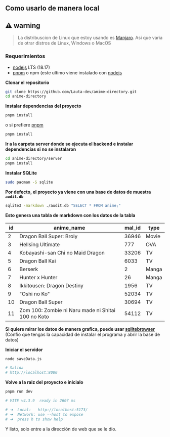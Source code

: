 ## Como usarlo de manera local

## ⚠️ warning
>La distribuscion de Linux que estoy usando es [Manjaro](https://manjaro.org/). Asi que varia de otrar distros de Linux, Windows o MacOS

### Requerimientos
+ [nodejs](https://nodejs.org/en) LTS (18.17)
+ [pnpm](https://pnpm.io/es/) o npm (este ultimo viene instalado con [nodejs](https://nodejs.org/en)

**Clonar el repositorio**
```bash
git clone https://github.com/Lauta-dev/anime-directory.git
cd anime-directory
```

**Instalar dependencias del proyecto**
```bash
pnpm install
```

o si prefiere [pnpm](https://pnpm.io/es/)

```bash
pnpm install
```

**Ir a la carpeta server donde se ejecuta el backend e instalar dependencias si no se instalaron**
```bash
cd anime-directory/server
pnpm install
```

**Instalar SQLite**
```bash
sudo pacman -S sqlite
```

**Por defecto, el proyecto ya viene con una base de datos de muestra `audit.db`**
```bash
sqlite3 -markdown ./audit.db "SELECT * FROM anime;"
```

**Esto genera una tabla de markdown con los datos de la tabla**

| id |                     anime_name                     | mal_id | type  |
|----|----------------------------------------------------|--------|-------|
| 2  | Dragon Ball Super: Broly                           | 36946  | Movie |
| 3  | Hellsing Ultimate                                  | 777    | OVA   |
| 4  | Kobayashi-san Chi no Maid Dragon                   | 33206  | TV    |
| 5  | Dragon Ball Kai                                    | 6033   | TV    |
| 6  | Berserk                                            | 2      | Manga |
| 7  | Hunter x Hunter                                    | 26     | Manga |
| 8  | Ikkitousen: Dragon Destiny                         | 1956   | TV    |
| 9  | "Oshi no Ko"                                       | 52034  | TV    |
| 10 | Dragon Ball Super                                  | 30694  | TV    |
| 11 | Zom 100: Zombie ni Naru made ni Shitai 100 no Koto | 54112  | TV    |

**Si quiere mirar los datos de manera grafica, puede usar [sqlitebrowser](https://sqlitebrowser.org/)**
(Confio que tengas la capacidad de instalar el programa y abrir la base de datos)

**Iniciar el servidor**
```bash
node saveData.js

# Salida 
# http://localhost:8080
```


**Volve a la raiz del proyecto e inicialo**
```bash
pnpm run dev

# VITE v4.3.9  ready in 2607 ms

# ➜  Local:   http://localhost:5173/
# ➜  Network: use --host to expose
# ➜  press h to show help
```

Y listo, solo entre a la dirección de web que se le dio.
